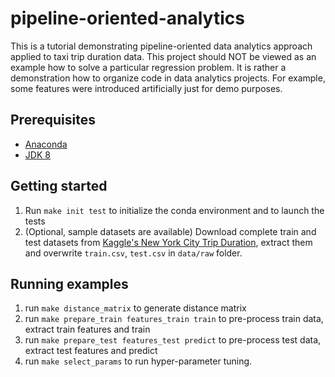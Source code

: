 # pipeline-oriented-analytics

This is a tutorial demonstrating pipeline-oriented data analytics approach applied to taxi trip duration data.
This project should NOT be viewed as an example how to solve a particular regression problem. 
It is rather a demonstration how to organize code in data analytics projects. 
For example, some features were introduced artificially just for demo purposes. 

## Prerequisites

* [Anaconda](https://www.continuum.io/downloads)
* [JDK 8](https://docs.oracle.com/javase/8/docs/technotes/guides/install/linux_jdk.html)

## Getting started
 
1. Run `make init test` to initialize the conda environment and to launch the tests
2. (Optional, sample datasets are available) Download complete train and test datasets from [Kaggle's New York City Trip Duration](https://www.kaggle.com/c/nyc-taxi-trip-duration/data), extract them and overwrite `train.csv`, `test.csv` in `data/raw` folder.

## Running examples

1. run `make distance_matrix` to generate distance matrix
2. run `make prepare_train features_train train` to pre-process train data, extract train features and train
3. run `make prepare_test features_test predict` to pre-process test data, extract test features and predict
4. run `make select_params` to run hyper-parameter tuning.



